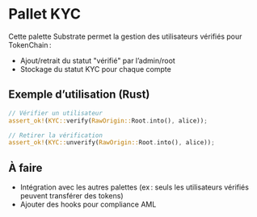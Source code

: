 # Pallet KYC

Cette palette Substrate permet la gestion des utilisateurs vérifiés pour TokenChain :
- Ajout/retrait du statut "vérifié" par l’admin/root
- Stockage du statut KYC pour chaque compte

## Exemple d’utilisation (Rust)
```rust
// Vérifier un utilisateur
assert_ok!(KYC::verify(RawOrigin::Root.into(), alice));

// Retirer la vérification
assert_ok!(KYC::unverify(RawOrigin::Root.into(), alice));
```

## À faire
- Intégration avec les autres palettes (ex : seuls les utilisateurs vérifiés peuvent transférer des tokens)
- Ajouter des hooks pour compliance AML
